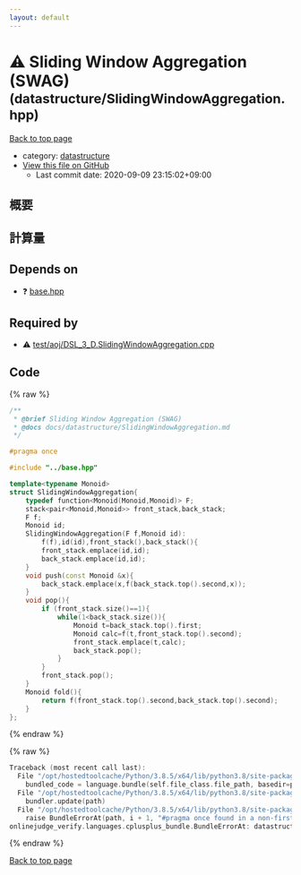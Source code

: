 ```yaml
---
layout: default
---
```


<!-- mathjax config similar to math.stackexchange -->
<script type="text/javascript" async
  src="https://cdnjs.cloudflare.com/ajax/libs/mathjax/2.7.5/MathJax.js?config=TeX-MML-AM_CHTML">
</script>
<script type="text/x-mathjax-config">
  MathJax.Hub.Config({
    TeX: { equationNumbers: { autoNumber: "AMS" }},
    tex2jax: {
      inlineMath: [ ['$','$'] ],
      processEscapes: true
    },
    "HTML-CSS": { matchFontHeight: false },
    displayAlign: "left",
    displayIndent: "2em"
  });
</script>

<script type="text/javascript" src="https://cdnjs.cloudflare.com/ajax/libs/jquery/3.4.1/jquery.min.js"></script>
<script src="https://cdn.jsdelivr.net/npm/jquery-balloon-js@1.1.2/jquery.balloon.min.js" integrity="sha256-ZEYs9VrgAeNuPvs15E39OsyOJaIkXEEt10fzxJ20+2I=" crossorigin="anonymous"></script>
<script type="text/javascript" src="../../assets/js/copy-button.js"></script>
<link rel="stylesheet" href="../../assets/css/copy-button.css" />


# :warning: Sliding Window Aggregation (SWAG) <small>(datastructure/SlidingWindowAggregation.hpp)</small>

<a href="../../index.html">Back to top page</a>

* category: <a href="../../index.html#8dc87745f885a4cc532acd7b15b8b5fe">datastructure</a>
* <a href="{{ site.github.repository_url }}/blob/master/datastructure/SlidingWindowAggregation.hpp">View this file on GitHub</a>
    - Last commit date: 2020-09-09 23:15:02+09:00




## 概要

## 計算量

## Depends on

* :question: <a href="../base.hpp.html">base.hpp</a>


## Required by

* :warning: <a href="../test/aoj/DSL_3_D.SlidingWindowAggregation.cpp.html">test/aoj/DSL_3_D.SlidingWindowAggregation.cpp</a>


## Code

<a id="unbundled"></a>
{% raw %}
```cpp
/**
 * @brief Sliding Window Aggregation (SWAG)
 * @docs docs/datastructure/SlidingWindowAggregation.md
 */

#pragma once

#include "../base.hpp"

template<typename Monoid>
struct SlidingWindowAggregation{
    typedef function<Monoid(Monoid,Monoid)> F;
    stack<pair<Monoid,Monoid>> front_stack,back_stack;
    F f;
    Monoid id;
    SlidingWindowAggregation(F f,Monoid id):
        f(f),id(id),front_stack(),back_stack(){
        front_stack.emplace(id,id);
        back_stack.emplace(id,id);
    }
    void push(const Monoid &x){
        back_stack.emplace(x,f(back_stack.top().second,x));
    }
    void pop(){
        if (front_stack.size()==1){
            while(1<back_stack.size()){
                Monoid t=back_stack.top().first;
                Monoid calc=f(t,front_stack.top().second);
                front_stack.emplace(t,calc);
                back_stack.pop();
            }
        }
        front_stack.pop();
    }
    Monoid fold(){
        return f(front_stack.top().second,back_stack.top().second);
    }
};
```
{% endraw %}

<a id="bundled"></a>
{% raw %}
```cpp
Traceback (most recent call last):
  File "/opt/hostedtoolcache/Python/3.8.5/x64/lib/python3.8/site-packages/onlinejudge_verify/docs.py", line 349, in write_contents
    bundled_code = language.bundle(self.file_class.file_path, basedir=pathlib.Path.cwd())
  File "/opt/hostedtoolcache/Python/3.8.5/x64/lib/python3.8/site-packages/onlinejudge_verify/languages/cplusplus.py", line 185, in bundle
    bundler.update(path)
  File "/opt/hostedtoolcache/Python/3.8.5/x64/lib/python3.8/site-packages/onlinejudge_verify/languages/cplusplus_bundle.py", line 310, in update
    raise BundleErrorAt(path, i + 1, "#pragma once found in a non-first line")
onlinejudge_verify.languages.cplusplus_bundle.BundleErrorAt: datastructure/SlidingWindowAggregation.hpp: line 6: #pragma once found in a non-first line

```
{% endraw %}

<a href="../../index.html">Back to top page</a>


